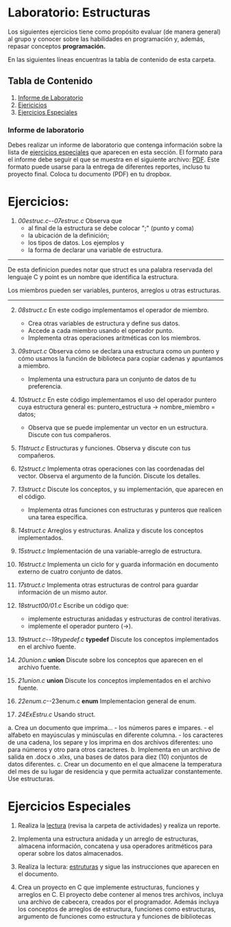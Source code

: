 
# Laboratorio: Estructuras<a name="LabActEnsamble"></a>

Los siguientes ejercicios tiene como propósito evaluar (de manera general) 
al grupo y conocer sobre las habilidades en programación y, además, repasar 
conceptos **programación.**

En las siguientes líneas encuentras la tabla de contenido de esta carpeta.

## Tabla de Contenido
1. [Informe de Laboratorio](#InfLabPDF)
2. [Ejericicios](#ejercicios)
3. [Ejercicios Especiales](#ejerciciosespeciales)
<!---4. [Referencias](#referencias)--->

### Informe de laboratorio<a name="InfLabPDF"></a>

Debes realizar un informe de laboratorio que contenga información sobre la 
lista de [ejercicios especiales](#ejerciciosespeciales) que aparecen en 
esta sección. El formato para el informe 
debe seguir el que se muestra en el siguiente archivo:
[PDF](https://www.dropbox.com/s/9taj0tx5p8s81da/gral-templete.pdf?dl=0). 
Este formato puede usarse para la entrega de diferentes reportes, incluso 
tu proyecto final. Coloca tu documento (PDF) en tu dropbox.


# Ejercicios:<a name="ejercicios"></a>
1. *00estruc.c*--*07estruc.c* Observa que 
	- al final de la estructura se debe colocar ";" (punto y coma) 
	- la ubicación de la definición; 
	- los tipos de datos. Los ejemplos y 
	- la forma de declarar una variable de estructura.
___
De esta definicion puedes notar que struct es una palabra reservada 
del lenguaje C y point es un nombre que identifica la estructura.

Los miembros pueden ser variables, punteros, arreglos u otras 
estructuras.
___

2. *08struct.c* En este codigo implementamos el operador de miembro. 
	- Crea otras variables de estructura y define sus datos.
	- Accede a cada miembro usando el operador punto.
	- Implementa otras operaciones aritméticas con los miembros.

3. *09struct.c* Observa cómo se declara una estructura como un puntero y 
	cómo usamos la función de biblioteca para copiar cadenas y 
	apuntamos a miembro.
	- Implementa una estructura para un conjunto de datos de tu preferencia.

4. *10struct.c* En este código implementamos el uso del 
	operador puntero cuya estructura general es:
	puntero_estructura -> nombre_miembro = datos;
	- Observa que se puede implementar un vector en un estructura. Discute con tus compañeros.

5. *11struct.c* Estructuras y funciones. Observa y discute con tus compañeros.

6. *12struct.c* Implementa otras operaciones con las coordenadas del vector.
	Observa el argumento de la función. Discute los detalles.

7. *13struct.c* Discute los conceptos, y su implementación, que aparecen en el 
	código. 
	- Implementa otras funciones con estructuras y punteros que realicen una 
	tarea específica.

8. *14struct.c* Arreglos y estructuras. Analiza y discute los conceptos implementados.

9. *15struct.c* Implementación de una variable-arreglo de estructura.

10. *16struct.c* Implementa un ciclo for y guarda información en documento externo de 
	cuatro conjunto de datos.

11. *17struct.c* Implementa otras estructuras de control para guardar información de un mismo autor.

12. *18struct00/01.c* Escribe un código que:
	- implemente estructuras anidadas y estructuras de control iterativas.
	- implemente el operador puntero (->).

13. *19struct.c*--*19typedef.c* **typedef** Discute los conceptos implementados en el archivo fuente.

14. *20union.c* **union** Discute sobre los conceptos que aparecen en el archivo fuente.

15. *21union.c* **union** Discute los conceptos implementados en el archivo fuente.

16. *22enum.c*--23enum.c **enum** Implementacion general de enum.

17. *24ExEstru.c* Usando struct.
	
a. Crea un documento que imprima... 
	- los números pares e impares.
	- el alfabeto en mayúsculas y minúsculas en diferente columna.
	- los caracteres de una cadena, los separe y los imprima en dos archivos 
	diferentes: uno para números y otro para otros caracteres.
b. Implementa en un archivo de salida en .docx o .xlxs, 
	una bases de datos para diez (10) conjuntos de datos diferentes. 
c. Crear un documento en el que almacene 
	la temperatura del mes de su lugar de residencia y que permita 
	actualizar constantemente. Use estructuras.



# Ejercicios Especiales<a name="ejerciciosespeciales"></a>


1. Realiza la [lectura](https://www.dropbox.com/s/eh4tfqd7p4h98vm/00struc.pdf?dl=0) (revisa 
la carpeta de actividades) y realiza un reporte.

2. Implementa una estructura anidada y un arreglo de estructuras, almacena información, concatena 
y usa operadores aritméticos para operar sobre los datos almacenados. 

3. Realiza la lectura: [estruturas](https://www.dropbox.com/s/s6tt0zptgo7fajk/01struc.pdf?dl=0) y sigue las instrucciones que aparecen en el documento.
 
4. Crea un proyecto en C que implemente estructuras, funciones y arreglos en C. El proyecto 
debe contener al menos tres archivos, incluya una archivo de cabecera, creados por el 
programador. Además incluya los conceptos de arreglos de estructura, funciones como estructuras, 
argumento de funciones como estructura y funciones de bibliotecas




<!---

/* ********************* TEXTO SIN ACENTOS *********************/
// Recuerda documentar tus codigos

--->
